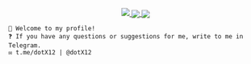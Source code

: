 <a href="https://github.com/dotX12">
<p align="center">
<img src="https://github-profile-summary-cards.vercel.app/api/cards/profile-details?username=dotX12&theme=github_dark">
<img align="center" src="https://github-profile-summary-cards.vercel.app/api/cards/stats?username=dotX12&theme=github_dark">
<img align="center" src="https://github-profile-summary-cards.vercel.app/api/cards/productive-time?username=dotX12&theme=github_dark">
    </p>
</a> 


    👋 Welcome to my profile!
    ❓ If you have any questions or suggestions for me, write to me in Telegram.
    ✉️ t.me/dotX12 | @dotX12
